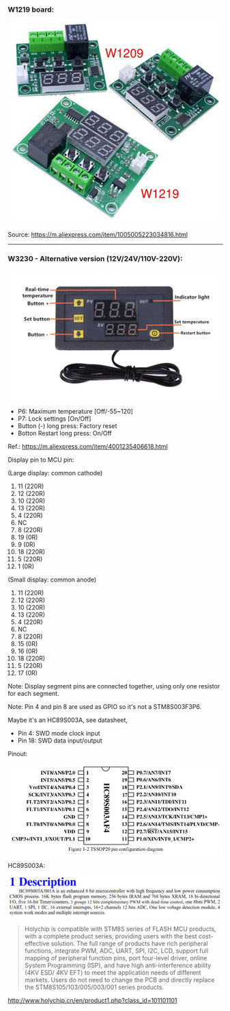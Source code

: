 ### W1219 board:

![image](https://raw.githubusercontent.com/rtek1000/W1209-firmware-modified/master/W1219-firmware-Dual-display/Doc/Dual_display.jpg)

Source: https://m.aliexpress.com/item/1005005223034816.html

----------

### W3230 - Alternative version (12V/24V/110V-220V):
![image](https://raw.githubusercontent.com/rtek1000/W1209-firmware-modified/master/W1219-firmware-Dual-display/Doc/W3230.png)

- P6: Maximum temperature [Off/-55~120]
- P7: Lock settings [On/Off]
- Button (-) long press: Factory reset
- Botton Restart long press: On/Off

Ref.: https://m.aliexpress.com/item/4001235406618.html

Display pin to MCU pin:

(Large display: common cathode)
1. 11 (220R)
2. 12 (220R)
3. 10 (220R)
4. 13 (220R)
5. 4 (220R)
6. NC
7. 8 (220R)
8. 19 (0R)
9. 9 (0R)
10. 18 (220R)
11. 5 (220R)
12. 1 (0R)

(Small display: common anode)
1. 11 (220R)
2. 12 (220R)
3. 10 (220R)
4. 13 (220R)
5. 4 (220R)
6. NC
7. 8 (220R)
8. 15 (0R)
9. 16 (0R)
10. 18 (220R)
11. 5 (220R)
12. 17 (0R)

Note: Display segment pins are connected together, using only one resistor for each segment.

Note: Pin 4 and pin 8 are used as GPIO so it's not a STM8S003F3P6.

Maybe it's an HC89S003A, see datasheet,
- Pin 4: SWD mode clock input
- Pin 18: SWD data input/output

Pinout:

![image](https://raw.githubusercontent.com/rtek1000/W1209-firmware-modified/master/W1209-firmware-Dual-display/Doc/HC89S003A.png)

HC89S003A:

![image](https://raw.githubusercontent.com/rtek1000/W1209-firmware-modified/master/W1209-firmware-Dual-display/Doc/HC89S003A_desc.png)


>Holychip is compatible with STM8S series of FLASH MCU products, with a complete product series, providing users with the best cost-effective solution. The full range of products have rich peripheral functions, integrate PWM, ADC, UART, SPI, I2C, LCD, support full mapping of peripheral function  pins, port four-level driver, online System Programming (ISP), and have high anti-interference ability (4KV ESD/ 4KV EFT) to meet the application needs of different markets. Users do not need to change the PCB and directly replace the STM8S105/103/005/003/001 series products. 

http://www.holychip.cn/en/product1.php?class_id=101101101
